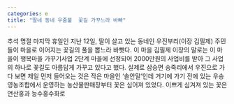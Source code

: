 ```yaml
---
categories: e
title: "딸네 동네 우줌불  꽃길 가꾸느라 바빠"
---
```

추석 명절 마지막 휴일인 지난 12일, 딸이 살고 있는 동네인 우진부리(이장 김필제) 주민들이 마을로 이어지는 꽃길의 풀을 뽑느라 바빳다. 이 마을 김필제 이장의 말로는 이 마을이 행복마을 가꾸기사업 2단계 마을에 선정되어 2000만원의 사업비를 받아 그 사업의 하나로 꽃길도 아름답게 가꾸고 있다고 했다. 실제로 삼승면 송죽리에서 우진으로 가다 보면 제일 먼저 들어오는 것은 작은 마을인 ‘솔안말’인데 거기에 가기 전에 있는 우송영농조합에서 운영하는 농산물판매장부터 꽃은 심어져 있었다. 이쁘게 심겨져 있는 꽃은 연산홍과 능수홍수화로